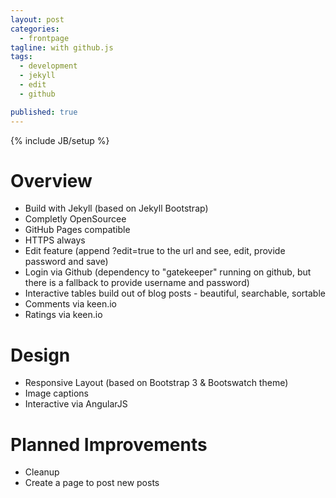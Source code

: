 ```yaml
---
layout: post
categories: 
  - frontpage
tagline: with github.js
tags: 
  - development
  - jekyll
  - edit
  - github

published: true
---
```


{% include JB/setup %}

# Overview
- Build with Jekyll (based on Jekyll Bootstrap)
- Completly OpenSourcee
- GitHub Pages compatible
- HTTPS always
- Edit feature (append ?edit=true to the url and see, edit, provide password and save)
- Login via Github (dependency to "gatekeeper" running on github, but there is a fallback to provide username and password)
- Interactive tables build out of blog posts - beautiful, searchable, sortable
- Comments via keen.io
- Ratings via keen.io

# Design
- Responsive Layout (based on Bootstrap 3 & Bootswatch theme)
- Image captions
- Interactive via AngularJS

# Planned Improvements
- Cleanup
- Create a page to post new posts